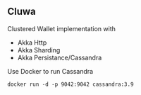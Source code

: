 Cluwa
-----
Clustered Wallet implementation with 
* Akka Http
* Akka Sharding
* Akka Persistance/Cassandra

Use Docker to run Cassandra

    docker run -d -p 9042:9042 cassandra:3.9
